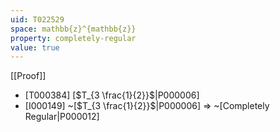 ```yaml
---
uid: T022529
space: mathbb{z}^{mathbb{z}}
property: completely-regular
value: true
---
```

[[Proof]]

* [T000384] [$T_{3 \frac{1}{2}}$|P000006]
* [I000149] ~[$T_{3 \frac{1}{2}}$|P000006] => ~[Completely Regular|P000012]

